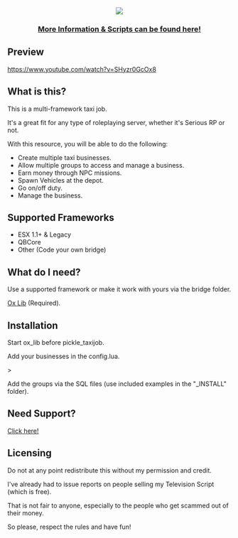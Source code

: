 <div align='center'><img src='https://user-images.githubusercontent.com/111543470/210480469-65f0c4c8-b067-4154-b17d-05d4afd60300.png'/></div>
<div align='center'><h3><a href='https://picklemods.com/'>More Information & Scripts can be found here!</a></h3></div>

## Preview

https://www.youtube.com/watch?v=SHyzr0GcOx8

## What is this?
   
<p>This is a multi-framework taxi job.</p>

<p>It's a great fit for any type of roleplaying server, whether it's Serious RP or not.</p>

With this resource, you will be able to do the following:

- Create multiple taxi businesses.
- Allow multiple groups to access and manage a business. 
- Earn money through NPC missions.
- Spawn Vehicles at the depot.
- Go on/off duty.
- Manage the business.

## Supported Frameworks

- ESX 1.1+ & Legacy
- QBCore
- Other (Code your own bridge)

## What do I need?

Use a supported framework or make it work with yours via the bridge folder.

<a href='https://github.com/overextended/ox_lib/releases/'>Ox Lib</a> (Required).

## Installation

<p>Start ox_lib before pickle_taxijob.</p>
<p>Add your businesses in the config.lua.</p>>
<p>Add the groups via the SQL files (use included examples in the "_INSTALL" folder).</p>

## Need Support?

<a href='https://picklemods.com'>Click here!</a>

## Licensing

<p>Do not at any point redistribute this without my permission and credit.</p>
<p>I've already had to issue reports on people selling my Television Script (which is free).</p>
<p>That is not fair to anyone, especially to the people who get scammed out of their money.</p>
<p>So please, respect the rules and have fun!</p>
